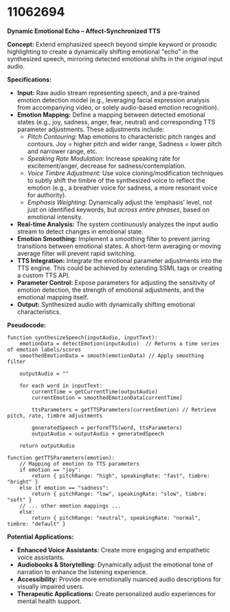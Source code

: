 # 11062694

**Dynamic Emotional Echo – Affect-Synchronized TTS**

**Concept:** Extend emphasized speech beyond simple keyword or prosodic highlighting to create a dynamically shifting emotional "echo" in the synthesized speech, mirroring detected emotional shifts in the *original* input audio.

**Specifications:**

*   **Input:** Raw audio stream representing speech, and a pre-trained emotion detection model (e.g., leveraging facial expression analysis from accompanying video, or solely audio-based emotion recognition).
*   **Emotion Mapping:** Define a mapping between detected emotional states (e.g., joy, sadness, anger, fear, neutral) and corresponding TTS parameter adjustments. These adjustments include:
    *   *Pitch Contouring:*  Map emotions to characteristic pitch ranges and contours.  Joy = higher pitch and wider range, Sadness = lower pitch and narrower range, etc.
    *   *Speaking Rate Modulation:*  Increase speaking rate for excitement/anger, decrease for sadness/contemplation.
    *   *Voice Timbre Adjustment:*  Use voice cloning/modification techniques to subtly shift the timbre of the synthesized voice to reflect the emotion (e.g., a breathier voice for sadness, a more resonant voice for authority).
    *   *Emphasis Weighting:* Dynamically adjust the ‘emphasis’ level, not just on identified keywords, but *across entire phrases*, based on emotional intensity.
*   **Real-time Analysis:** The system continuously analyzes the input audio stream to detect changes in emotional state.
*   **Emotion Smoothing:** Implement a smoothing filter to prevent jarring transitions between emotional states.  A short-term averaging or moving average filter will prevent rapid switching.
*   **TTS Integration:**  Integrate the emotional parameter adjustments into the TTS engine. This could be achieved by extending SSML tags or creating a custom TTS API.
*   **Parameter Control:**  Expose parameters for adjusting the sensitivity of emotion detection, the strength of emotional adjustments, and the emotional mapping itself.
*   **Output:** Synthesized audio with dynamically shifting emotional characteristics.

**Pseudocode:**

```
function synthesizeSpeech(inputAudio, inputText):
    emotionData = detectEmotion(inputAudio)  // Returns a time series of emotion labels/scores
    smoothedEmotionData = smooth(emotionData) // Apply smoothing filter
    
    outputAudio = ""
    
    for each word in inputText:
        currentTime = getCurrentTime(outputAudio)
        currentEmotion = smoothedEmotionData[currentTime]
        
        ttsParameters = getTTSParameters(currentEmotion) // Retrieve pitch, rate, timbre adjustments
        
        generatedSpeech = performTTS(word, ttsParameters)
        outputAudio = outputAudio + generatedSpeech
        
    return outputAudio

function getTTSParameters(emotion):
    // Mapping of emotion to TTS parameters
    if emotion == "joy":
        return { pitchRange: "high", speakingRate: "fast", timbre: "bright" }
    else if emotion == "sadness":
        return { pitchRange: "low", speakingRate: "slow", timbre: "soft" }
    // ... other emotion mappings ...
    else:
        return { pitchRange: "neutral", speakingRate: "normal", timbre: "default" }
```

**Potential Applications:**

*   **Enhanced Voice Assistants:**  Create more engaging and empathetic voice assistants.
*   **Audiobooks & Storytelling:**  Dynamically adjust the emotional tone of narration to enhance the listening experience.
*   **Accessibility:**  Provide more emotionally nuanced audio descriptions for visually impaired users.
*   **Therapeutic Applications:**  Create personalized audio experiences for mental health support.